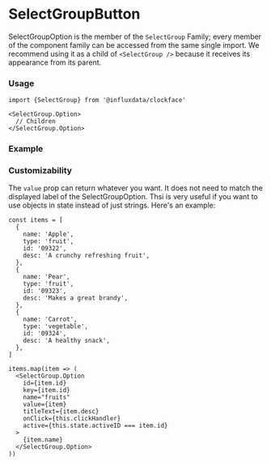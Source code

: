 # SelectGroupButton

SelectGroupOption is the member of the `SelectGroup` Family; every member of the component family can be accessed from the same single import. We recommend using it as a child of `<SelectGroup />` because it receives its appearance from its parent.

### Usage
```tsx
import {SelectGroup} from '@influxdata/clockface'
```
```tsx
<SelectGroup.Option>
  // Children
</SelectGroup.Option>
```

### Example
<!-- STORY -->

### Customizability

The `value` prop can return whatever you want. It does not need to match the displayed label of the SelectGroupOption. Thsi is very useful if you want to use objects in state instead of just strings. Here's an example:

```tsx
const items = [
  {
    name: 'Apple',
    type: 'fruit',
    id: '09322',
    desc: 'A crunchy refreshing fruit',
  },
  {
    name: 'Pear',
    type: 'fruit',
    id: '09323',
    desc: 'Makes a great brandy',
  },
  {
    name: 'Carrot',
    type: 'vegetable',
    id: '09324',
    desc: 'A healthy snack',
  },
]
```
```tsx
items.map(item => (
  <SelectGroup.Option
    id={item.id}
    key={item.id}
    name="fruits"
    value={item}
    titleText={item.desc}
    onClick={this.clickHandler}
    active={this.state.activeID === item.id}
  >
    {item.name}
  </SelectGroup.Option>
))
```

<!-- STORY HIDE START -->

<!-- STORY HIDE END -->

<!-- PROPS -->
